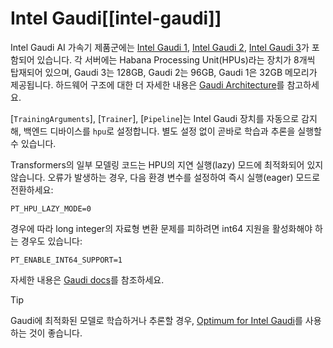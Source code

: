 <!--Copyright 2025 The HuggingFace Team. All rights reserved.

Licensed under the Apache License, Version 2.0 (the "License"); you may not use this file except in compliance with
the License. You may obtain a copy of the License at

http://www.apache.org/licenses/LICENSE-2.0

Unless required by applicable law or agreed to in writing, software distributed under the License is distributed on
an "AS IS" BASIS, WITHOUT WARRANTIES OR CONDITIONS OF ANY KIND, either express or implied. See the License for the

⚠️ Note that this file is in Markdown but contain specific syntax for our doc-builder (similar to MDX) that may not be
rendered properly in your Markdown viewer.

-->

# Intel Gaudi[[intel-gaudi]]

Intel Gaudi AI 가속기 제품군에는 [Intel Gaudi 1](https://habana.ai/products/gaudi/), [Intel Gaudi 2](https://habana.ai/products/gaudi2/), [Intel Gaudi 3](https://habana.ai/products/gaudi3/)가 포함되어 있습니다. 각 서버에는 Habana Processing Unit(HPUs)라는 장치가 8개씩 탑재되어 있으며, Gaudi 3는 128GB, Gaudi 2는 96GB, Gaudi 1은 32GB 메모리가 제공됩니다. 하드웨어 구조에 대한 더 자세한 내용은 [Gaudi Architecture](https://docs.habana.ai/en/latest/Gaudi_Overview/Gaudi_Architecture.html)를 참고하세요.

[`TrainingArguments`], [`Trainer`], [`Pipeline`]는 Intel Gaudi 장치를 자동으로 감지해, 백엔드 디바이스를 `hpu`로 설정합니다. 별도 설정 없이 곧바로 학습과 추론을 실행할 수 있습니다.

Transformers의 일부 모델링 코드는 HPU의 지연 실행(lazy) 모드에 최적화되어 있지 않습니다. 오류가 발생하는 경우, 다음 환경 변수를 설정하여 즉시 실행(eager) 모드로 전환하세요:

```
PT_HPU_LAZY_MODE=0
```

경우에 따라 long integer의 자료형 변환 문제를 피하려면 int64 지원을 활성화해야 하는 경우도 있습니다:

```
PT_ENABLE_INT64_SUPPORT=1
```

자세한 내용은 [Gaudi docs](https://docs.habana.ai/en/latest/index.html)를 참조하세요.

> [!TIP]
> Gaudi에 최적화된 모델로 학습하거나 추론할 경우, [Optimum for Intel Gaudi](https://huggingface.co/docs/optimum/main/en/habana/index)를 사용하는 것이 좋습니다.